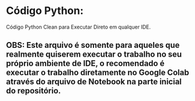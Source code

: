 # Código Python:
Código Python Clean para Executar Direto em qualquer IDE.

## OBS: Este arquivo é somente para aqueles que realmente quiserem executar o trabalho no seu próprio ambiente de IDE, o recomendado é executar o trabalho diretamente no Google Colab através do arquivo de Notebook na parte inicial do repositório.
